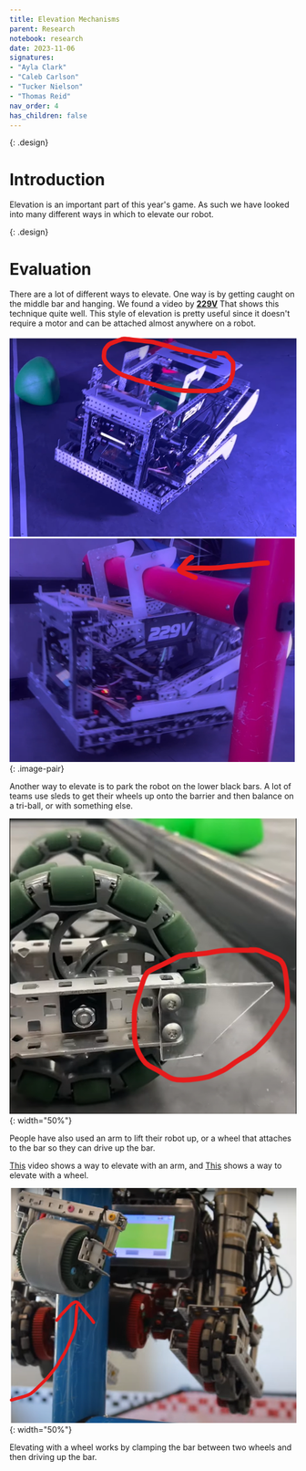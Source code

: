 ```yaml
---
title: Elevation Mechanisms
parent: Research
notebook: research
date: 2023-11-06
signatures:
- "Ayla Clark"
- "Caleb Carlson"
- "Tucker Nielson"
- "Thomas Reid"
nav_order: 4
has_children: false
---
```


{: .design}
# Introduction

Elevation is an important part of this year's game. As such we have looked into many different ways in which to elevate our robot.

{: .design}
# Evaluation

There are a lot of different ways to elevate. One way is by getting caught on the middle bar and hanging. We found a video by [**229V**](https://www.youtube.com/watch?v=BGkmDeIMQyQ) That shows this technique quite well. This style of elevation is pretty useful since it doesn't require a motor and can be attached almost anywhere on a robot. 

<!-- ![Feild](/assets/Game%20Analysis/Over%20Under%20field.png){: width="50%"} -->

![229VElevation](/assets/Research/229VElevation.png)![Hanger-Style](/assets/Research/Hanger-Style.png)
{: .image-pair}

Another way to elevate is to park the robot on the lower black bars. A lot of teams use sleds to get their wheels up onto the barrier and then balance on a tri-ball, or with something else.

![Sleds](/assets/Research/Sleds.png){: width="50%"}

People have also used an arm to lift their robot up, or a wheel that attaches to the bar so they can drive up the bar. 

[This](https://www.youtube.com/watch?v=QTX_AHG4Rlw) video shows a way to elevate with an arm, and [This](https://www.youtube.com/watch?v=avsEq6aFmkU) shows a way to elevate with a wheel.

![WheelElevation](/assets/Research/WheelElevation.png){: width="50%"}

Elevating with a wheel works by clamping the bar between two wheels and then driving up the bar.